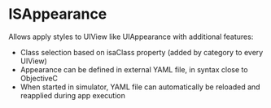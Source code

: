 # ISAppearance

Allows apply styles to UIView like UIAppearance with additional features:
- Class selection based on isaClass property (added by category to every UIView)
- Appearance can be defined in external YAML file, in syntax close to ObjectiveC
- When started in simulator, YAML file can automatically be reloaded and reapplied during app execution



